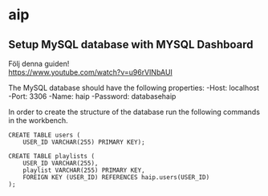 # aip


## Setup MySQL database with MYSQL Dashboard

Följ denna guiden! \
https://www.youtube.com/watch?v=u96rVINbAUI

The MySQL database should have the following properties:
-Host: localhost
-Port: 3306
-Name: haip
-Password: databasehaip

In order to create the structure of the database run the following commands in the workbench.

```
CREATE TABLE users (
    USER_ID VARCHAR(255) PRIMARY KEY);
```

```
CREATE TABLE playlists (
    USER_ID VARCHAR(255),
    playlist VARCHAR(255) PRIMARY KEY,
    FOREIGN KEY (USER_ID) REFERENCES haip.users(USER_ID)
);
```